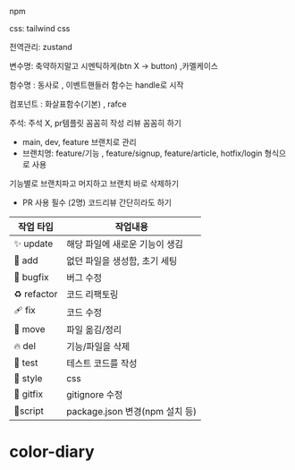 npm

css: tailwind css

전역관리: zustand

변수명: 축약하지말고 시멘틱하게(btn X → button) ,카멜케이스

함수명 : 동사로 , 이벤트핸들러 함수는 handle로 시작

컴포넌트 : 화살표함수(기본) , rafce

주석: 주석 X, pr템플릿 꼼꼼히 작성 리뷰 꼼꼼히 하기

- main, dev, feature 브랜치로 관리
- 브랜치명: feature/기능 , feature/signup, feature/article, hotfix/login 형식으로 사용

기능별로 브랜치파고 머지하고 브랜치 바로 삭제하기

- PR 사용 필수 (2명) 코드리뷰 간단히라도 하기

| 작업 타입   | 작업내용                       |
| ----------- | ------------------------------ |
| ✨ update   | 해당 파일에 새로운 기능이 생김 |
| 🎉 add      | 없던 파일을 생성함, 초기 세팅  |
| 🐛 bugfix   | 버그 수정                      |
| ♻️ refactor | 코드 리팩토링                  |
| 🩹 fix      | 코드 수정                      |
| 🚚 move     | 파일 옮김/정리                 |
| 🔥 del      | 기능/파일을 삭제               |
| 🍻 test     | 테스트 코드를 작성             |
| 💄 style    | css                            |
| 🙈 gitfix   | gitignore 수정                 |
| 🔨script    | package.json 변경(npm 설치 등) |
# color-diary
